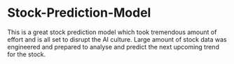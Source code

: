 # Stock-Prediction-Model
This is a great stock prediction model which took tremendous amount of effort and is all set to disrupt the AI culture. Large amount of stock data was engineered and prepared to analyse and predict the next upcoming trend for the stock.
